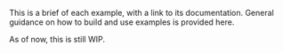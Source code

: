 This is a brief of each example, with a link to its documentation. General guidance on how to build and 
use examples is provided here.



As of now, this is still WIP.
